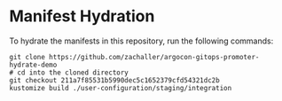 # Manifest Hydration

To hydrate the manifests in this repository, run the following commands:

```shell
git clone https://github.com/zachaller/argocon-gitops-promoter-hydrate-demo
# cd into the cloned directory
git checkout 211a7f85531b5990dec5c1652379cfd54321dc2b
kustomize build ./user-configuration/staging/integration
```

